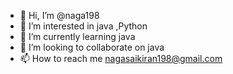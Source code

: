 - 👋 Hi, I’m @naga198
- 👀 I’m interested in java ,Python
- 🌱 I’m currently learning java
- 💞️ I’m looking to collaborate on java
- 📫 How to reach me nagasaikiran198@gmail.com

<!---
naga198/naga198 is a ✨ special ✨ repository because its `README.md` (this file) appears on your GitHub profile.
You can click the Preview link to take a look at your changes.
--->
